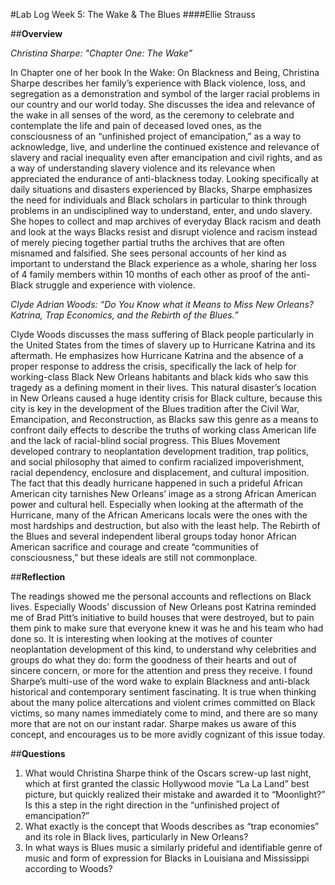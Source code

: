 #Lab Log Week 5: The Wake & The Blues
####Ellie Strauss

##**Overview** 

*Christina Sharpe: "Chapter One: The Wake”* 

In Chapter one of her book In the Wake: On Blackness and Being, Christina Sharpe describes her family’s experience with Black violence, loss, and segregation as a demonstration and symbol of the larger racial problems in our country and our world today. She discusses the idea and relevance of the wake in all senses of the word, as the ceremony to celebrate and contemplate the life and pain of deceased loved ones, as the consciousness of an “unfinished project of emancipation,” as a way to acknowledge, live, and underline the continued existence and relevance of slavery and racial inequality even after emancipation and civil rights, and as a way of understanding slavery violence and its relevance when appreciated the endurance of anti-blackness today. Looking specifically at daily situations and disasters experienced by Blacks, Sharpe emphasizes the need for individuals and Black scholars in particular to think through problems in an undisciplined way to understand, enter, and undo slavery. She hopes to collect and map archives of everyday Black racism and death and look at the ways Blacks resist and disrupt violence and racism instead of merely piecing together partial truths the archives that are often misnamed and falsified. She sees personal accounts of her kind as important to understand the Black experience as a whole, sharing her loss of 4 family members within 10 months of each other as proof of the anti-Black struggle and experience with violence. 

*Clyde Adrian Woods: “Do You Know what it Means to Miss New Orleans? Katrina, Trap Economics, and the Rebirth of the Blues.”* 

Clyde Woods discusses the mass suffering of Black people particularly in the United States from the times of slavery up to Hurricane Katrina and its aftermath. He emphasizes how Hurricane Katrina and the absence of a proper response to address the crisis, specifically the lack of help for working-class Black New Orleans habitants and black kids who saw this tragedy as a defining moment in their lives. This natural disaster’s location in New Orleans caused a huge identity crisis for Black culture, because this city is key in the development of the Blues tradition after the Civil War, Emancipation, and Reconstruction, as Blacks saw this genre as a means to confront daily effects to describe the truths of working class American life and the lack of racial-blind social progress. This Blues Movement developed contrary to neoplantation development tradition, trap politics, and social philosophy that aimed to confirm racialized impoverishment, racial dependency, enclosure and displacement, and cultural imposition.
The fact that this deadly hurricane happened in such a prideful African American city tarnishes New Orleans’ image as a strong African American power and cultural hell. Especially when looking at the aftermath of the Hurricane, many of the African Americans locals were the ones with the most hardships and destruction, but also with the least help. The Rebirth of the Blues and several independent liberal groups today honor African American sacrifice and courage and create “communities of consciousness,” but these ideals are still not commonplace. 

##**Reflection** 

The readings showed me the personal accounts and reflections on Black lives. Especially Woods’ discussion of New Orleans post Katrina reminded me of Brad Pitt’s initiative to build houses that were destroyed, but to pain them pink to make sure that everyone knew it was he and his team who had done so. It is interesting when looking at the motives of counter neoplantation development of this kind, to understand why celebrities and groups do what they do: form the goodness of their hearts and out of sincere concern, or more for the attention and press they receive. I found Sharpe’s multi-use of the word wake to explain Blackness and anti-black historical and contemporary sentiment fascinating. It is true when thinking about the many police altercations and violent crimes committed on Black victims, so many names immediately come to mind, and there are so many more that are not on our instant radar. Sharpe makes us aware of this concept, and encourages us to be more avidly cognizant of this issue today. 

##**Questions** 

1.	What would Christina Sharpe think of the Oscars screw-up last night, which at first granted the classic Hollywood movie “La La Land” best picture, but quickly realized their mistake and awarded it to “Moonlight?” Is this a step in the right direction in the “unfinished project of emancipation?”
2.	What exactly is the concept that Woods describes as “trap economies” and its role in Black lives, particularly in New Orleans? 
3.	In what ways is Blues music a similarly prideful and identifiable genre of music and form of expression for Blacks in Louisiana and Mississippi according to Woods? 
